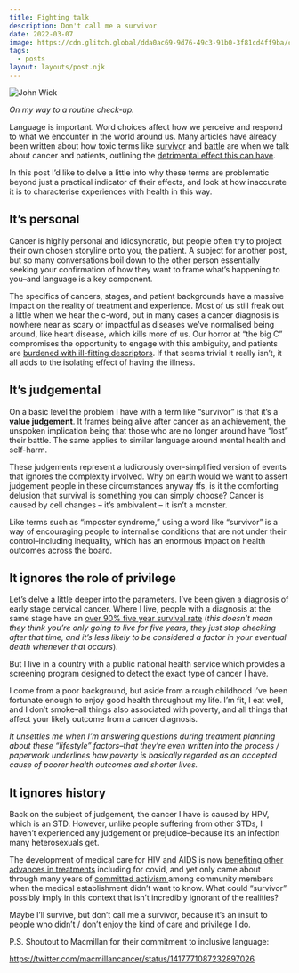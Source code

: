 ```yaml
---
title: Fighting talk
description: Don't call me a survivor
date: 2022-03-07
image: https://cdn.glitch.global/dda0ac69-9d76-49c3-91b0-3f81cd4ff9ba/cover3.jpg?v=1646693541890
tags:
  - posts
layout: layouts/post.njk
---
```


![John Wick](https://cdn.glitch.global/dda0ac69-9d76-49c3-91b0-3f81cd4ff9ba/cover3.jpg?v=1646693541890)

_On my way to a routine check-up._

Language is important. Word choices affect how we perceive and respond to what we encounter in the world around us. Many articles have already been written about how toxic terms like [survivor](https://breastcancernow.org/about-us/news-personal-stories/battling-brave-or-victim-why-language-cancer-matters) and [battle](https://blogs.scientificamerican.com/observations/lets-stop-talking-about-battling-cancer/) are when we talk about cancer and patients, outlining the [detrimental effect this can have](https://www.theguardian.com/society/2019/aug/10/war-cancer-metaphors-harm-research-shows).

In this post I’d like to delve a little into why these terms are problematic beyond just a practical indicator of their effects, and look at how inaccurate it is to characterise experiences with health in this way.

## It’s personal

Cancer is highly personal and idiosyncratic, but people often try to project their own chosen storyline onto you, the patient. A subject for another post, but so many conversations boil down to the other person essentially seeking your confirmation of how they want to frame what’s happening to you–and language is a key component.

The specifics of cancers, stages, and patient backgrounds have a massive impact on the reality of treatment and experience. Most of us still freak out a little when we hear the c-word, but in many cases a cancer diagnosis is nowhere near as scary or impactful as diseases we’ve normalised being around, like heart disease, which kills more of us. Our horror at “the big C” compromises the opportunity to engage with this ambiguity, and patients are [burdened with ill-fitting descriptors](https://www.medpagetoday.com/special-reports/apatientsjourney/79229). If that seems trivial it really isn’t, it all adds to the isolating effect of having the illness.

## It’s judgemental

On a basic level the problem I have with a term like “survivor” is that it’s a **value judgement**. It frames being alive after cancer as an achievement, the unspoken implication being that those who are no longer around have “lost” their battle. The same applies to similar language around mental health and self-harm. 

These judgements represent a ludicrously over-simplified version of events that ignores the complexity involved. Why on earth would we want to assert judgement people in these circumstances anyway ffs, is it the comforting delusion that survival is something you can simply choose? Cancer is caused by cell changes – it’s ambivalent – it isn’t a monster.

Like terms such as “imposter syndrome,” using a word like “survivor” is a way of encouraging people to internalise conditions that are not under their control–including inequality, which has an enormous impact on health outcomes across the board.

## It ignores the role of privilege

Let’s delve a little deeper into the parameters. I’ve been given a diagnosis of early stage cervical cancer. Where I live, people with a diagnosis at the same stage have an [over 90% five year survival rate](https://www.macmillan.org.uk/_images/Cervical-Cancer_tcm9-282781.pdf) (_this doesn’t mean they think you’re only going to live for five years, they just stop checking after that time, and it’s less likely to be considered a factor in your eventual death whenever that occurs_). 

But I live in a country with a public national health service which provides a screening program designed to detect the exact type of cancer I have. 

I come from a poor background, but aside from a rough childhood I’ve been fortunate enough to enjoy good health throughout my life. I’m fit, I eat well, and I don’t smoke–all things also associated with poverty, and all things that affect your likely outcome from a cancer diagnosis. 

_It unsettles me when I’m answering questions during treatment planning about these “lifestyle” factors–that they’re even written into the process / paperwork underlines how poverty is basically regarded as an accepted cause of poorer health outcomes and shorter lives._

## It ignores history

Back on the subject of judgement, the cancer I have is caused by HPV, which is an STD. However, unlike people suffering from other STDs, I haven’t experienced any judgement or prejudice–because it’s an infection many heterosexuals get. 

The development of medical care for HIV and AIDS is now [benefiting other advances in treatments](https://www.theguardian.com/society/2021/jun/06/anthony-fauci-hiv-aids-covid-vaccine-science-prevention) including for covid, and yet only came about through many years of [committed activism ](https://www.npr.org/sections/health-shots/2019/02/09/689924838/how-to-demand-a-medical-breakthrough-lessons-from-the-aids-fight) among community members when the medical establishment didn’t want to know. What could “survivor” possibly imply in this context that isn’t incredibly ignorant of the realities?

Maybe I’ll survive, but don’t call me a survivor, because it’s an insult to people who didn’t / don’t enjoy the kind of care and privilege I do.

P.S. Shoutout to Macmillan for their commitment to inclusive language:

https://twitter.com/macmillancancer/status/1417771087232897026 

